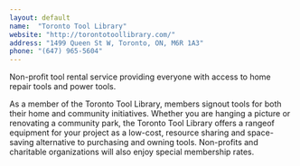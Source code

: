 ```yaml
---
layout: default
name:  "Toronto Tool Library"
website: "http://torontotoollibrary.com/"
address: "1499 Queen St W, Toronto, ON, M6R 1A3"
phone: "(647) 965-5604"
---
```


Non-profit tool rental service providing everyone with access to home repair tools and power tools.

As a member of the Toronto Tool Library, members signout tools for both their home and community initiatives. Whether you are hanging a picture or renovating a community park, the Toronto Tool Library offers a rangeof equipment for your project as a low-cost, resource sharing and space-saving alternative to purchasing and owning tools. Non-profits and charitable organizations will also enjoy special membership rates.
